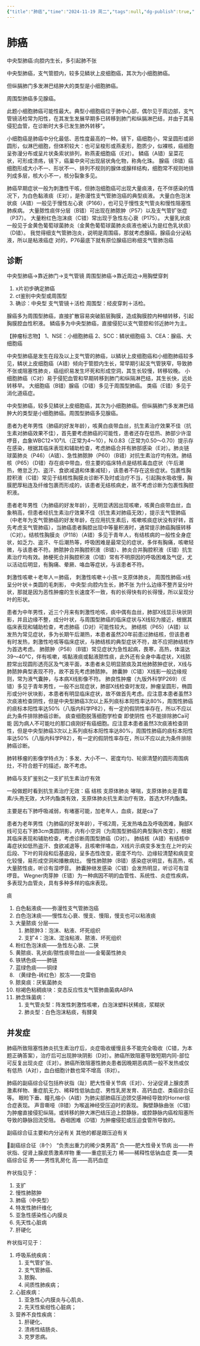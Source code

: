 ```yaml
---
{"title":"肺癌","time":"2024-11-19 周二","tags":null,"dg-publish":true,"permalink":"/200 学习/208 内科学/第02篇 呼吸系统/第08章 肺癌/肺癌/","dgPassFrontmatter":true,"created":"2024-11-19T14:14:43.000+08:00","updated":"2024-11-19T15:37:05.000+08:00"}
---
```


# 肺癌
中央型肺癌:向腔内生长，多引起肺不张

中央型肺癌，支气管腔内，较多见鳞状上皮细胞癌，其次为小细胞肺癌。

但纵膈肺门多发淋巴结肿大的类型是小细胞肺癌。

周围型肺癌多见腺癌。

此题小细胞肺癌可能性最大。典型小细胞癌位于肺中心部，偶尔见于周边部，支气管镜活检常为阳性，在其发生发展早期多已转移到肺门和纵膈淋巴结，并由于其易侵犯血管，在诊断时大多已发生肺外转移”。

小细胞癌是肺癌中分化最低、恶性度最高的一种。镜下，癌细胞小，常呈圆形或卵圆形，似淋巴细胞，但体积较大：也可呈梭形或燕麦形，胞质少，似裸核，癌细胞呈弥漫分布或呈片状条索状排列，称燕麦细胞癌（E对）。
鳞癌（A错）呈菜花状，可形成溃疡，镜下，癌巢中央可出现层状角化物，称角化珠。
腺癌（B错）癌细胞形成大小不一、形状不一、排列不规则的腺体或腺样结构，细胞常不规则地排列成多层，核大小不一，核分裂象多见。

肺癌早期症状一般为刺激性干咳，但肺泡细胞癌可出现大量痰液，在不伴感染的情况下，为白色黏液痰（E对），是弥漫性支气管肺泡癌的典型痰液。
大量白色泡沫状痰（A错）一般见于慢性左心衰（P166），也可见于慢性支气管炎和慢性阻塞性肺疾病。
大量脓性痰伴分层（B错）可出现在肺脓肿（P57）以及支气管扩张症（P37）。
大量粉红色泡沫痰（C错）常出现于急性左心衰（P175）。
大量乳状痰一般见于金黄色葡萄球菌肺炎（金黄色葡萄球菌肺炎痰液也被认为是红色乳状痰）（D错）。
我觉得细支气管肺泡炎，说明是周围癌，那就考虑腺癌，腺癌会分泌粘液，所以是粘液癌症
对的，P76最底下就有原位腺癌旧称细支气管肺泡癌

## 诊断
中央型肺癌→靠近肺门→支气管镜
周围型肺癌→靠近周边→用胸壁穿刺

1. x片初步确定肺癌
2. ct鉴别中央型或周围型
3. 确诊：中央型 支气管镜＋活检     周围型：经皮穿刺＋活检。

腺癌多为周围型肺癌，直接扩散容易突破脏层胸膜，造成胸膜腔内种植转移，引起胸膜腔血性积液。
鳞癌多为中央型肺癌，直接侵犯以支气管腔和邻近肺叶为主。

【肿瘤标志物】
1、NSE：小细胞肺癌
2、SCC：鳞状细胞癌
3、CEA：腺癌、大细胞癌

中央型肺癌是发生在段及以上支气管的肺癌，以鳞状上皮细胞癌和小细胞肺癌较多见，鳞状上皮细胞癌（A错）倾向于管腔内生长，常早期引起支气管狭窄，导致肺不张或阻塞性肺炎，癌组织易发生坏死和形成空洞，其生长较慢，转移较晚。
小细胞肺癌（C对）易于侵犯血管和早期转移到肺门和纵隔淋巴结，其生长快，远处转移早。
大细胞癌（B错）腺癌（D错）多见于周围型肺癌。
类癌（E错）多见于消化道癌症。

中央型肺癌，较多见鳞状上皮细胞癌，其次为小细胞肺癌。但纵膈肺门多发淋巴结肿大的类型是小细胞肺癌。周围型肺癌多见腺癌。

患者为老年男性（肺癌的好发年龄），咳黄白痰带血丝，抗生素治疗效果不佳（抗生素对肺癌效果不佳），首先要考虑肺癌的可能性，患者还存在低热、肺部少许湿啰音，血象WBC12×10⁹/L（正常为4～10），N.0.83（正常为0.50～0.70）提示存在感染，根据其临床表现和辅助检查，考虑肺癌合并有肺部感染（E对）。肺炎链球菌肺炎（P46）（A错）、急性肺脓肿（P60）（B错）对抗生素治疗均有效。肺结核（P65）（D错）存在痰中带血，但主要的临床特点是结核毒血症状（午后潮热，倦怠乏力、盗汗、食欲减退和体重减轻），该患者不存在这些症状。包裹性胸腔积液（C错）常见于结核性胸膜炎诊断不及时或治疗不当，引起胸水吸收慢，胸膜肥厚粘连及纤维包裹而形成的，该患者无结核病史，故不考虑诊断为包裹性胸腔积液。

患者老年男性（为肺癌的好发年龄），无明显诱因出现咳嗽，咳黄白痰带血丝，血象稍高，但患者经抗生素治疗效果不佳（抗生素对肺癌无效），提示支气管肺癌（中老年为支气管肺癌的好发年龄，在应用抗生素后，咳嗽咳痰症状没有好转，首先考虑支气管肺癌），当肺癌患者胸腔出现中等量积液时，通常提示肺癌胸膜转移（C对）。结核性胸膜炎（P118）（A错）多见于青年人，有结核病的一般性全身症状，如乏力、盗汗、午后潮热等，呼吸困难是最常见的症状，多伴有胸痛，咳嗽轻微，与该患者不符。肺脓肿合并胸腔积液（B错）、肺炎合并胸腔积液（E错）抗生素治疗均有效。肺梗死合并胸腔积液（D错）常有不明原因的呼吸困难及气促，尤以活动后明显，有胸痛、晕厥、咯血等症状，与该患者不符。

刺激性咳嗽＋老年人＝肺癌，
刺激性咳嗽＋小孩＝支原体肺炎，
周围性肺癌:x线呈分叶状＋类圆的毛刺影，
中央型:向腔内生长，肺不张
为什么边缘不整齐呈分叶状，那就是因为恶性肿瘤的生长速度不一致，有的长得快有的长得慢，所以呈现分叶的形状。

患者为中年男性，近三个月来有刺激性呛咳，痰中偶有血丝，肺部X线显示块状阴影，并且边缘不整，成分叶状，与周围型肺癌的临床症状与X线较为接近，根据其临床表现和辅助检查，考虑肺癌（D对）可能性较大。
肺结核（P65）（A错）以发热为常见症状，多为长期午后潮热，本患者虽然20年前患过肺结核，但该患者有时发热，刺激性呛咳等临床症状，与肺结核的典型症状不符，故不应把肺结核作为首选考虑。
肺脓肿（P58）（B错）常见症状为急性起病，畏寒，高热，体温达39～40℃，伴有咳嗽，咳黏液痰或黏液脓性痰，此外还有全身中毒症状，X线脓腔常出现圆形透亮区及气液平面，本患者未见明显脓痰及其他肺脓肿症状，X线与肺脓肿典型表现不符，故不首先考虑肺脓肿。
肺囊肿（C错）X线影一般边缘规则，常为液气囊肿，与本病X线影像不符。
肺良性肿瘤（九版外科学P269）（E错）多见于青年男性，一般不出现症状，肺部X线检查时发现，肿瘤呈圆形，椭圆形或分叶状块影，本患者有明显临床症状，故不做首先考虑。应注意本患者虽然3次痰液检查阴性，但是中央型肺癌3次以上系列痰标本阳性率达80%，周围性肺癌的痰标本阳性率达50%（八版内科学P82），有一定的假阴性率存在，所以不应以此为条件排除肺癌诊断。
痰查细胞脱落细胞学检查    即使阴性  也不能排除肺Ca可能
因为病人不可能吐的那口痰刚好有癌细胞。应注意本患者虽然3次痰液检查阴性，但是中央型肺癌3次以上系列痰标本阳性率达80%，周围性肺癌的痰标本阳性率达50%（八版内科学P82），有一定的假阴性率存在，所以不应以此为条件排除肺癌诊断。

肺转移瘤的影像学特点为：多发、大小不一、密度均匀、轮廓清楚的圆形周围病灶，不符合题干的描述，故不考虑。

肺癌与支扩鉴别之一支扩抗生素治疗有效

一般做题时看到抗生素治疗无效：癌 结核 支原体肺炎 哮喘，支原体肺炎是青霉素/头孢无效，大环内酯类有效，支原体肺炎抗生素治疗有效，首选大环内酯类。

主要是右下肺呼吸减弱，有堵塞可能，加老年人，血痰，就是ca了

患者为老年男性（为肺癌的好发年龄），干咳2周，无发热咯血及呼吸困难，胸部X线可见右下肺3cm类圆阴影，内有小空洞（为周围型肺癌的典型胸片改变），根据其临床表现和辅助检查，考虑诊断周围型肺癌（D对）。
肺结核（A错）有结核中毒症状如低热盗汗、食欲减退等，且咳嗽伴咯血，X线片示病变多发生在上叶的尖后段、下叶的背段和后基底段，呈多态性改变，密度不均匀、边缘较清楚和病变变化较慢，易形成空洞和播散病灶。
慢性肺脓肿（B错）感染症状明显，有高热，咳大量脓性痰，听诊有湿啰音。
肺囊肿继发感染（C错）会发热明显，听诊可有湿啰音。
Wegner肉芽肿（E错）为一种病因不明的血管性、系统性、炎症性疾病，多表现为血管炎，具有多种多样的临床表现。

痰
1. 白色黏液痰——弥漫性支气管肺泡癌
2. 白色泡沫痰——慢性左心衰、慢支、慢阻，慢支也可以粘液痰
3. 大量脓痰 分层——
	1. 肺脓肿3：泡沫、粘液、坏死组织
	2. 支扩4：泡沫、混浊粘液、脓液、坏死组织
4. 粉红色泡沫痰——急性左心衰、二狭
5. 黄脓痰、乳状痰/脓性痰带血丝——金葡菌性肺炎
6. 铁锈色痰——肺链
7. 蓝绿色痰——铜绿
8. （黄绿色-砖红色）胶冻——克雷伯
9. 脓臭痰：厌氧菌肺炎
10. 棕褐色粘稠痰块：变态反应性支气管肺曲菌病ABPA
11. 肺念珠菌病：
	1. 支气管炎型：阵发性刺激性咳嗽，白泡沫塑料状稀痰，浆糊状
	2. 肺炎型：白色泡沫粘痰，有酵臭
## 并发症
肺癌所致阻塞性肺炎抗生素治疗后，炎症吸收缓慢且多不能完全吸收（C错，为本题正确答案），治疗后可出现肿块阴影（D对）。肺癌所致阻塞导致短期内同-部位可反复出现炎症（E对）。肺癌所致阻塞性肺炎患者因晚期恶病质一般不发热或仅有低热（A对），血白细胞计数也常不增高（B对）。


肺癌的副癌综合征包括杵状指（趾）肥大性骨关节病（E对）、分泌促肾上腺皮质激素样物、重症肌无力、稀释性低钠血症、男性乳房发育、高钙血症、类癌综合征等。
眼睑下垂、瞳孔缩小（A错）为肺尖部肺癌压迫颈交感神经导致的Horner综合症表现。
声音嘶哑（B错）为喉返神经受压迫时的表现。
胸壁静脉曲张（C错）为肿瘤直接侵犯纵隔，或转移的肿大淋巴结压迫上腔静脉，或腔静脉内癌栓阻塞所导致的静脉回流受阻。
吞咽困难（D错）为肿瘤侵犯或压迫食管所导致的。

副癌综合征主要和内分泌有关   其他的都是跟压迫有关

🌟副癌综合征（8个）
“负责出重力的稀少类男高”
负——肥大性骨关节病
出——杵状指、促肾上腺皮质激素样物
重——重症肌无力
稀——稀释性低钠血症
类——类癌综合征
男——男性乳房化
高——高钙血症

杵状指见于：
1. 支扩
2. 慢性肺脓肿
3. 肺癌（中央型）
4. 特发性肺纤维化
5. 亚急性感染性心内膜炎
6. 先天性心脏病
7. 肝硬化

杵状指可见于：
1. 呼吸系统疾病：
	1. 支气管扩张、
	2. 支气管肺癌、
	3. 脓胸、
	4. 间质性肺疾病；
2. 心脏疾病：
	1. 亚急性心内膜炎与心肌炎、
	2. 先天性紫绀性心脏病；
3. 营养不良性疾病：
	1. 肝硬化、
	2. 溃疡性结肠炎、
	3. 克罗恩病。


















































































































































































































































































































































































































































